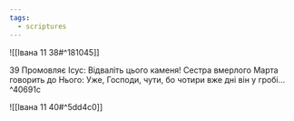```yaml
---
tags:
  - scriptures
---
```


![[Івана 11 38#^181045]]

39 Промовляє Ісус: Відваліть цього каменя! Сестра вмерлого Марта говорить до Нього: Уже, Господи, чути, бо чотири вже дні він у гробі... ^40691c

![[Івана 11 40#^5dd4c0]]